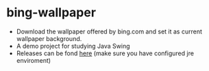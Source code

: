 # bing-wallpaper
- Download the wallpaper offered by bing.com and set it as current wallpaper background.
- A demo project for studying Java Swing
- Releases can be fond [here](https://github.com/Jamayette/bing-wallpaper/releases/tag/1.0) (make sure you have configured jre enviroment)
